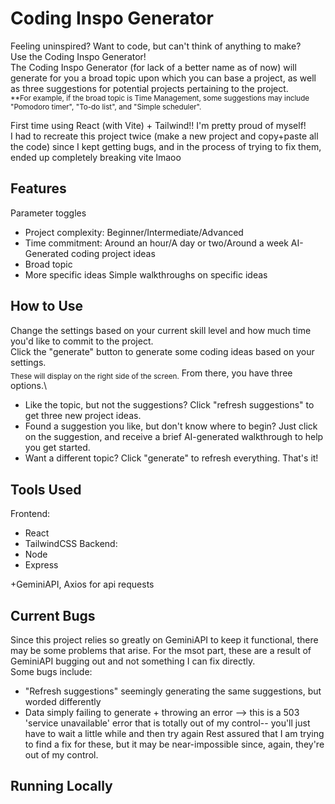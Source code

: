 # Coding Inspo Generator
Feeling uninspired? Want to code, but can't think of anything to make?\
Use the Coding Inspo Generator!\
The Coding Inspo Generator (for lack of a better name as of now) will generate for you a broad topic upon which you can base a project, as well as three suggestions for potential projects pertaining to the project.\
<sub>**For example, if the broad topic is Time Management, some suggestions may include "Pomodoro timer", "To-do list", and "Simple scheduler".</sub>

First time using React (with Vite) + Tailwind!! I'm pretty proud of myself!\
I had to recreate this project twice (make a new project and copy+paste all the code) since I kept getting bugs, and in the process of trying to fix them, ended up completely breaking vite lmaoo

## Features
Parameter toggles
- Project complexity: Beginner/Intermediate/Advanced
- Time commitment: Around an hour/A day or two/Around a week
AI-Generated coding project ideas
- Broad topic
- More specific ideas
Simple walkthroughs on specific ideas

## How to Use
Change the settings based on your current skill level and how much time you'd like to commit to the project.\
Click the "generate" button to generate some coding ideas based on your settings.\
<sub>These will display on the right side of the screen.</sub>
From there, you have three options.\
- Like the topic, but not the suggestions? Click "refresh suggestions" to get three new project ideas.
- Found a suggestion you like, but don't know where to begin? Just click on the suggestion, and receive a brief AI-generated walkthrough to help you get started.
- Want a different topic? Click "generate" to refresh everything.
That's it!

## Tools Used
Frontend:
- React
- TailwindCSS
Backend:
- Node
- Express

+GeminiAPI, Axios for api requests

## Current Bugs
Since this project relies so greatly on GeminiAPI to keep it functional, there may be some problems that arise. For the msot part, these are a result of GeminiAPI bugging out and not something I can fix directly.\
Some bugs include:
- "Refresh suggestions" seemingly generating the same suggestions, but worded differently
- Data simply failing to generate + throwing an error --> this is a 503 'service unavailable' error that is totally out of my control-- you'll just have to wait a little while and then try again
Rest assured that I am trying to find a fix for these, but it may be near-impossible since, again, they're out of my control.

## Running Locally
